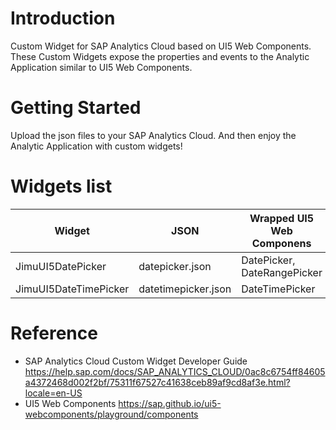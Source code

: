 # Introduction

Custom Widget for SAP Analytics Cloud based on UI5 Web Components.
These Custom Widgets expose the properties and events to the Analytic Application similar to UI5 Web Components.

# Getting Started

Upload the json files to your SAP Analytics Cloud.
And then enjoy the Analytic Application with custom widgets!

# Widgets list

| Widget | JSON | Wrapped UI5 Web Componens |
| --- | --- | --- |
| JimuUI5DatePicker | datepicker.json | DatePicker, DateRangePicker |
| JimuUI5DateTimePicker | datetimepicker.json | DateTimePicker |

# Reference

* SAP Analytics Cloud Custom Widget Developer Guide https://help.sap.com/docs/SAP_ANALYTICS_CLOUD/0ac8c6754ff84605a4372468d002f2bf/75311f67527c41638ceb89af9cd8af3e.html?locale=en-US
* UI5 Web Components https://sap.github.io/ui5-webcomponents/playground/components

